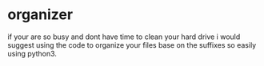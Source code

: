 # organizer
if your are so busy and dont have time to clean your hard drive i would suggest using the code to organize your files base on the suffixes
so easily using python3.
